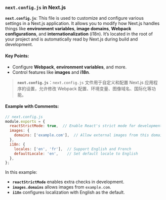 ### `next.config.js` in Next.js

**`next.config.js`**: This file is used to customize and configure various settings in a Next.js application. It allows you to modify how Next.js handles things like **environment variables**, **image domains**, **Webpack configurations**, and **internationalization** (i18n). It’s located in the root of your project and is automatically read by Next.js during build and development.

#### Key Points:
- Configure **Webpack**, **environment variables**, and more.
- Control features like **images** and **i18n**.

> **`next.config.js`**：`next.config.js` 文件用于自定义和配置 Next.js 应用程序的设置，允许修改 Webpack 配置、环境变量、图像域名、国际化等功能。
>
> <audio src="..\..\mp3\`next.config.js.mp3"></audio>

#### Example with Comments:

```js
// next.config.js
module.exports = {
  reactStrictMode: true,  // Enable React's strict mode for development
  images: {
    domains: ['example.com'],  // Allow external images from this domain
  },
  i18n: {
    locales: ['en', 'fr'],  // Support English and French
    defaultLocale: 'en',    // Set default locale to English
  },
};
```

In this example:
- **`reactStrictMode`** enables extra checks in development.
- **`images.domains`** allows images from `example.com`.
- **`i18n`** configures localization with English as the default.